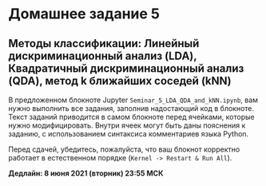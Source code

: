 # Домашнее задание 5
## Методы классификации: Линейный дискриминационный анализ (LDA), Квадратичный дискриминационный анализ (QDA), метод k ближайших соседей (kNN)

В предложенном блокноте Jupyter `Seminar_5_LDA_QDA_and_kNN.ipynb`, вам нужно выполнить все задания, заполнив надостающий код в блокноте.
Текст заданий приводится в самом блокноте перед ячейками, которые нужно модифицировать.
Внутри ячеек могут быть даны пояснения к заданию, с использованием синтаксиса комментариев языка Python.

Перед сдачей, убедитесь, пожалуйста, что ваш блокнот корректно работает в естественном порядке (`Kernel -> Restart & Run All`).

**Дедлайн: 8 июня 2021 (вторник) 23:55 МСК**
